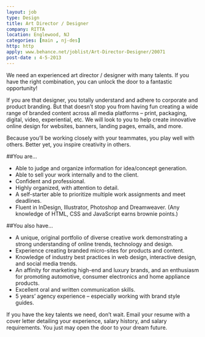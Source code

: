 ```yaml
---
layout: job
type: Design
title: Art Director / Designer
company: RITTA
location: Englewood, NJ
categories: [main , nj-des]
http: http
apply: www.behance.net/joblist/Art-Director-Designer/20071
post-date : 4-5-2013
---
```


We need an experienced art director / designer with many talents. If you have the right combination, you can unlock the door to a fantastic opportunity!

If you are that designer, you totally understand and adhere to corporate and product branding. But that doesn’t stop you from having fun creating a wide range of branded content across all media platforms – print, packaging, digital, video, experiential, etc. We will look to you to help create innovative online design for websites, banners, landing pages, emails, and more.

Because you’ll be working closely with your teammates, you play well with others. Better yet, you inspire creativity in others.

##You are…
* Able to judge and organize information for idea/concept generation.
* Able to sell your work internally and to the client.
* Confident and professional.
* Highly organized, with attention to detail.
* A self-starter able to prioritize multiple work assignments and meet deadlines.
* Fluent in InDesign, Illustrator, Photoshop and Dreamweaver. (Any knowledge of HTML, CSS and JavaScript earns brownie points.)

##You also have…
* A unique, original portfolio of diverse creative work demonstrating a strong understanding of online trends, technology and design. 
* Experience creating branded micro-sites for products and content. 
* Knowledge of industry best practices in web design, interactive design, and social media trends.
* An affinity for marketing high-end and luxury brands, and an enthusiasm for promoting automotive, consumer electronics and home appliance products.
* Excellent oral and written communication skills.
* 5 years’ agency experience – especially working with brand style guides.

If you have the key talents we need, don’t wait. Email your resume with a cover letter detailing your experience, salary history, and salary requirements. You just may open the door to your dream future.